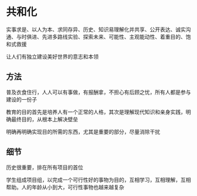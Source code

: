 # 共和化

实事求是、以人为本、求同存异、历史、知识易理解化并共享、公开表达、诚实沟通、与时俱进、先进多路线实验、探索未来、可能性、主观能动性、着重目的、饱和式救援

让人们有独立建设美好世界的意志和本领

## 方法

普及衣食住行，人人可以有事做，有报酬拿，不担心有后顾之忧，所有人都是参与建设的一份子

教育的目的首先是培养人有一个正常的人格，其次是理解现代知识和亲身实践，明确最终目的，从根本上解决壁垒

明确再明确实现目的所需的东西，尤其是重要的部分，尽量消除干扰

## 细节

历史很重要，排在所有项目的首位

学生组成项目组，以完成一个可行性好的事物为目的，互相学习，互相理解，互相帮助。人的年龄从小到大，可行性事物也越来越复杂